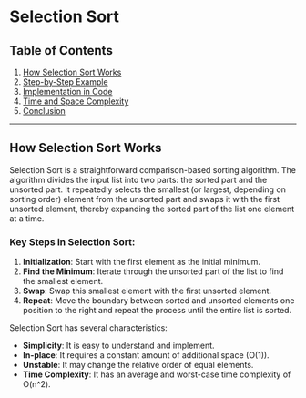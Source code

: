 # Selection Sort

## Table of Contents
1. [How Selection Sort Works](#how-selection-sort-works)
2. [Step-by-Step Example](#step-by-step-example)
3. [Implementation in Code](#implementation-in-code)
4. [Time and Space Complexity](#time-and-space-complexity)
5. [Conclusion](#conclusion)

---

## How Selection Sort Works

Selection Sort is a straightforward comparison-based sorting algorithm. The algorithm divides the input list into two parts: the sorted part and the unsorted part. It repeatedly selects the smallest (or largest, depending on sorting order) element from the unsorted part and swaps it with the first unsorted element, thereby expanding the sorted part of the list one element at a time.

### Key Steps in Selection Sort:
1. **Initialization**: Start with the first element as the initial minimum.
2. **Find the Minimum**: Iterate through the unsorted part of the list to find the smallest element.
3. **Swap**: Swap this smallest element with the first unsorted element.
4. **Repeat**: Move the boundary between sorted and unsorted elements one position to the right and repeat the process until the entire list is sorted.

Selection Sort has several characteristics:
- **Simplicity**: It is easy to understand and implement.
- **In-place**: It requires a constant amount of additional space (O(1)).
- **Unstable**: It may change the relative order of equal elements.
- **Time Complexity**: It has an average and worst-case time complexity of O(n^2).

---

## Step-by-Step Example

Let’s consider the following unsorted list of numbers that we want to sort in ascending order:

```
[64, 25, 12, 22, 11]
```

### Step 1: Find the minimum
- The first step is to find the minimum element in the entire list, which is `11`.

**Sorted part:** []  
**Unsorted part:** [64, 25, 12, 22, 11]  
**Swap:** 11 with 64.

**Result:** [11, 25, 12, 22, 64]

### Step 2: Find the next minimum
- Now, find the minimum in the remaining unsorted part [25, 12, 22, 64], which is `12`.

**Sorted part:** [11]  
**Unsorted part:** [25, 12, 22, 64]  
**Swap:** 12 with 25.

**Result:** [11, 12, 25, 22, 64]

### Step 3: Find the next minimum
- Next, find the minimum in [25, 22, 64], which is `22`.

**Sorted part:** [11, 12]  
**Unsorted part:** [25, 22, 64]  
**Swap:** 22 with 25.

**Result:** [11, 12, 22, 25, 64]

### Step 4: Find the next minimum
- Now, find the minimum in [25, 64], which is `25`.

**Sorted part:** [11, 12, 22]  
**Unsorted part:** [25, 64]  
**Swap:** No swap needed since 25 is already in place.

**Result:** [11, 12, 22, 25, 64]

### Step 5: Last Element
- Finally, the last element `64` is already in the correct position.

**Sorted part:** [11, 12, 22, 25, 64]  
**Unsorted part:** []

The final sorted list is `[11, 12, 22, 25, 64]`.

---

## Implementation in Code

Here is a simple implementation of Selection Sort in Python:

```python
def selection_sort(arr):
    n = len(arr)
    for i in range(n):
        # Assume the minimum is the first element of the unsorted part
        min_index = i
        for j in range(i + 1, n):
            if arr[j] < arr[min_index]:
                min_index = j
        # Swap the found minimum element with the first unsorted element
        arr[i], arr[min_index] = arr[min_index], arr[i]

# Example usage
numbers = [64, 25, 12, 22, 11]
selection_sort(numbers)
print("Sorted array:", numbers)
```

### Explanation of the Code
- The outer loop iterates through each element, treating it as the boundary between the sorted and unsorted parts.
- The inner loop scans the unsorted part of the list to find the minimum element.
- Once the minimum is found, it is swapped with the element at the current index of the outer loop.

---

## Time and Space Complexity

### Time Complexity
- **Best Case**: O(n^2) - The best-case scenario occurs when the list is already sorted. The algorithm still checks all elements.
- **Average Case**: O(n^2) - Selection Sort performs consistently regardless of the initial order of elements.
- **Worst Case**: O(n^2) - The worst-case scenario also involves checking all elements.

### Space Complexity
- **O(1)** - Selection Sort is an in-place sorting algorithm, requiring only a constant amount of additional space for variables, irrespective of the input size.

---

## Conclusion

Selection Sort is a simple yet effective sorting algorithm, especially suitable for small datasets. While its O(n^2) time complexity makes it inefficient for large lists, its ease of implementation and in-place sorting capability make it useful in specific contexts. Understanding Selection Sort also lays the foundation for more complex sorting algorithms and helps in grasping fundamental algorithmic principles.
